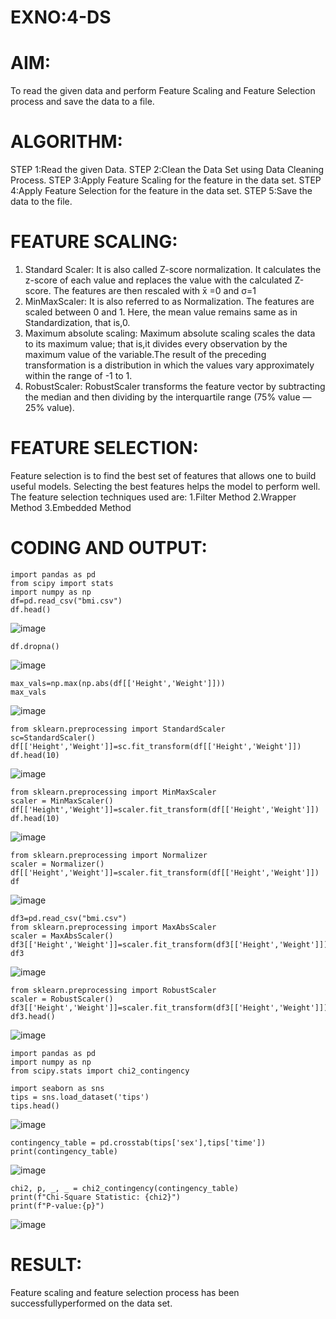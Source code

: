 # EXNO:4-DS
# AIM:
To read the given data and perform Feature Scaling and Feature Selection process and save the
data to a file.

# ALGORITHM:
STEP 1:Read the given Data.
STEP 2:Clean the Data Set using Data Cleaning Process.
STEP 3:Apply Feature Scaling for the feature in the data set.
STEP 4:Apply Feature Selection for the feature in the data set.
STEP 5:Save the data to the file.

# FEATURE SCALING:
1. Standard Scaler: It is also called Z-score normalization. It calculates the z-score of each value and replaces the value with the calculated Z-score. The features are then rescaled with x̄ =0 and σ=1
2. MinMaxScaler: It is also referred to as Normalization. The features are scaled between 0 and 1. Here, the mean value remains same as in Standardization, that is,0.
3. Maximum absolute scaling: Maximum absolute scaling scales the data to its maximum value; that is,it divides every observation by the maximum value of the variable.The result of the preceding transformation is a distribution in which the values vary approximately within the range of -1 to 1.
4. RobustScaler: RobustScaler transforms the feature vector by subtracting the median and then dividing by the interquartile range (75% value — 25% value).

# FEATURE SELECTION:
Feature selection is to find the best set of features that allows one to build useful models. Selecting the best features helps the model to perform well.
The feature selection techniques used are:
1.Filter Method
2.Wrapper Method
3.Embedded Method

# CODING AND OUTPUT:
```
import pandas as pd
from scipy import stats
import numpy as np
df=pd.read_csv("bmi.csv")
df.head()
```
![image](https://github.com/user-attachments/assets/1fdabb91-3781-4215-9e1b-54665b36d0a2)
```
df.dropna()
```
![image](https://github.com/user-attachments/assets/659a6b21-d175-4fe3-b693-9f8517297673)
```
max_vals=np.max(np.abs(df[['Height','Weight']]))
max_vals
```
![image](https://github.com/user-attachments/assets/db72d631-0bb5-4345-9bd0-fb727f0e7706)
```
from sklearn.preprocessing import StandardScaler
sc=StandardScaler()
df[['Height','Weight']]=sc.fit_transform(df[['Height','Weight']])
df.head(10)
```
![image](https://github.com/user-attachments/assets/0db3a6fd-db62-4fe0-bde4-80f2535df4b7)
```
from sklearn.preprocessing import MinMaxScaler
scaler = MinMaxScaler()
df[['Height','Weight']]=scaler.fit_transform(df[['Height','Weight']])
df.head(10)
```
![image](https://github.com/user-attachments/assets/fad78d9f-f294-41cc-8579-16dabba17b0d)
```
from sklearn.preprocessing import Normalizer
scaler = Normalizer()
df[['Height','Weight']]=scaler.fit_transform(df[['Height','Weight']])
df
```
![image](https://github.com/user-attachments/assets/37c955d0-b64d-4428-95d8-76ff85807ceb)
```
df3=pd.read_csv("bmi.csv")
from sklearn.preprocessing import MaxAbsScaler
scaler = MaxAbsScaler()
df3[['Height','Weight']]=scaler.fit_transform(df3[['Height','Weight']])
df3
```
![image](https://github.com/user-attachments/assets/29373d70-e30c-44b8-bcdf-715dab5448ce)
```
from sklearn.preprocessing import RobustScaler
scaler = RobustScaler()
df3[['Height','Weight']]=scaler.fit_transform(df3[['Height','Weight']])
df3.head()
```
![image](https://github.com/user-attachments/assets/e6ea638e-8b50-4040-a142-45c54ecd9159)
```
import pandas as pd
import numpy as np
from scipy.stats import chi2_contingency

import seaborn as sns
tips = sns.load_dataset('tips')
tips.head()
```
![image](https://github.com/user-attachments/assets/84821326-ccbe-45b3-ab19-7fe260e13148)
```
contingency_table = pd.crosstab(tips['sex'],tips['time'])
print(contingency_table)
```
![image](https://github.com/user-attachments/assets/2cfc149c-e5ca-4752-8eff-06d4c5aa7756)
```
chi2, p, _, _ = chi2_contingency(contingency_table)
print(f"Chi-Square Statistic: {chi2}")
print(f"P-value:{p}")
```
![image](https://github.com/user-attachments/assets/06a699f9-e69d-4f90-9ef0-377605261e92)

# RESULT:
Feature scaling and feature selection process has been successfullyperformed on the data set.

